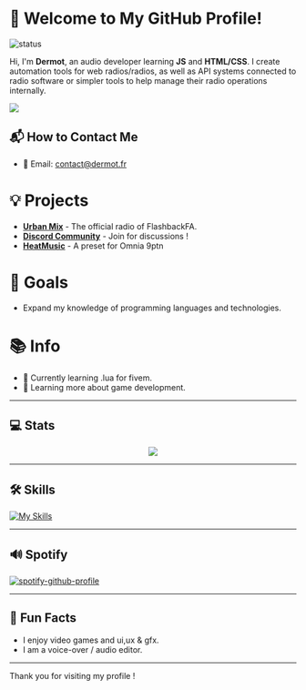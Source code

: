 # 👋 Welcome to My GitHub Profile!



![status](https://img.shields.io/badge/status-up-brightgreen)

Hi, I'm **Dermot**, an audio developer learning **JS** and **HTML/CSS**. I create automation tools for web radios/radios, as well as API systems connected to radio software or simpler tools to help manage their radio operations internally.

<a href="https://discord.com/users/1346609447136399472"><img src="https://lanyard.cnrad.dev/api/1346609447136399472?theme=dark" /></a>


## 📬 How to Contact Me

- 📧 Email: [contact@dermot.fr ](mailto:contact@dermot.fr)

# 💡 Projects

- [**Urban Mix**](https://urbanmixradio.com) - The official radio of FlashbackFA.
- [**Discord Community**](https://discord.gg/z4phSkEzTf) - Join for discussions !
- [**HeatMusic**](https://github.com/dermotamx/Heatmusic) - A preset for Omnia 9ptn



# 🎯 Goals

- Expand my knowledge of programming languages and technologies.



# 📚 Info
- 🔭 Currently learning .lua for fivem.
- 🌱 Learning more about game development.

---

## 💻 Stats

<p align="center">
<a href="https://github.com/anuraghazra/github-readme-stats"> 
    <img src="https://github-readme-stats.vercel.app/api?username=dermotamx&&show_icons=true&theme=radical"/>
</a>
</p>

---

## 🛠️ Skills

[![My Skills](https://skillicons.dev/icons?i=html,css,figma,js,ps,ae,au,discordjs,cloudflare,docker,github,ai,vercel)](https://skillicons.dev)

---

## 🔊 Spotify

[![spotify-github-profile](https://spotify-github-profile.kittinanx.com/api/view?uid=317gca7wk6gvpoqdwktppf6dxaaq&cover_image=true&theme=default&show_offline=false&background_color=121212&interchange=false&bar_color_cover=false)](https://github.com/kittinan/spotify-github-profile)

---

## 🎉 Fun Facts

- I enjoy video games and ui,ux & gfx.
- I am a voice-over / audio editor.

---

Thank you for visiting my profile !
